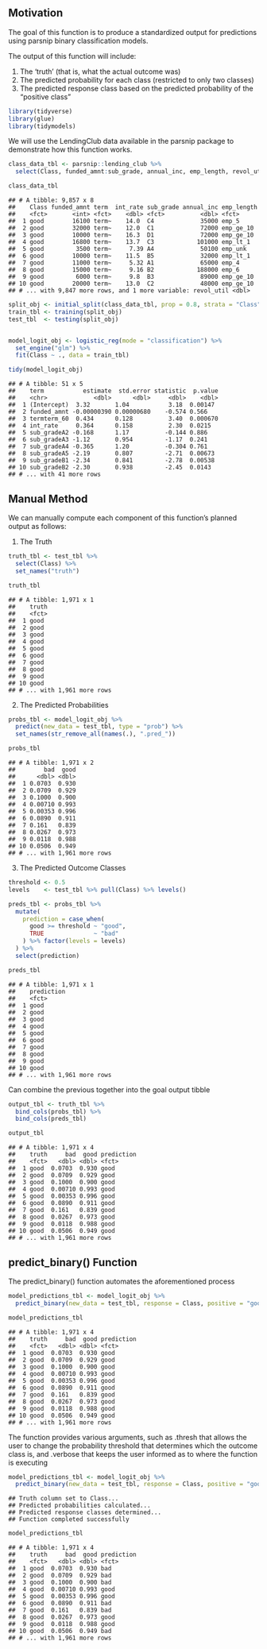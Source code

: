 
## Motivation

The goal of this function is to produce a standardized output for
predictions using parsnip binary classification models.

The output of this function will include:

1.  The ‘truth’ (that is, what the actual outcome was)
2.  The predicted probability for each class (restricted to only two
    classes)
3.  The predicted response class based on the predicted probability of
    the “positive class”

<!-- end list -->

``` r
library(tidyverse)
library(glue)
library(tidymodels)
```

We will use the LendingClub data available in the parsnip package to
demonstrate how this function works.

``` r
class_data_tbl <- parsnip::lending_club %>%
  select(Class, funded_amnt:sub_grade, annual_inc, emp_length, revol_util)

class_data_tbl
```

    ## # A tibble: 9,857 x 8
    ##    Class funded_amnt term  int_rate sub_grade annual_inc emp_length
    ##    <fct>       <int> <fct>    <dbl> <fct>          <dbl> <fct>     
    ##  1 good        16100 term~    14.0  C4             35000 emp_5     
    ##  2 good        32000 term~    12.0  C1             72000 emp_ge_10 
    ##  3 good        10000 term~    16.3  D1             72000 emp_ge_10 
    ##  4 good        16800 term~    13.7  C3            101000 emp_lt_1  
    ##  5 good         3500 term~     7.39 A4             50100 emp_unk   
    ##  6 good        10000 term~    11.5  B5             32000 emp_lt_1  
    ##  7 good        11000 term~     5.32 A1             65000 emp_4     
    ##  8 good        15000 term~     9.16 B2            188000 emp_6     
    ##  9 good         6000 term~     9.8  B3             89000 emp_ge_10 
    ## 10 good        20000 term~    13.0  C2             48000 emp_ge_10 
    ## # ... with 9,847 more rows, and 1 more variable: revol_util <dbl>

``` r
split_obj <- initial_split(class_data_tbl, prop = 0.8, strata = "Class")
train_tbl <- training(split_obj)
test_tbl  <- testing(split_obj)


model_logit_obj <- logistic_reg(mode = "classification") %>%
  set_engine("glm") %>%
  fit(Class ~ ., data = train_tbl)

tidy(model_logit_obj)
```

    ## # A tibble: 51 x 5
    ##    term           estimate  std.error statistic  p.value
    ##    <chr>             <dbl>      <dbl>     <dbl>    <dbl>
    ##  1 (Intercept)  3.32       1.04           3.18  0.00147 
    ##  2 funded_amnt -0.00000390 0.00000680    -0.574 0.566   
    ##  3 termterm_60  0.434      0.128          3.40  0.000670
    ##  4 int_rate     0.364      0.158          2.30  0.0215  
    ##  5 sub_gradeA2 -0.168      1.17          -0.144 0.886   
    ##  6 sub_gradeA3 -1.12       0.954         -1.17  0.241   
    ##  7 sub_gradeA4 -0.365      1.20          -0.304 0.761   
    ##  8 sub_gradeA5 -2.19       0.807         -2.71  0.00673 
    ##  9 sub_gradeB1 -2.34       0.841         -2.78  0.00538 
    ## 10 sub_gradeB2 -2.30       0.938         -2.45  0.0143  
    ## # ... with 41 more rows

## Manual Method

We can manually compute each component of this function’s planned output
as follows:

1.  The Truth

<!-- end list -->

``` r
truth_tbl <- test_tbl %>% 
  select(Class) %>% 
  set_names("truth")

truth_tbl
```

    ## # A tibble: 1,971 x 1
    ##    truth
    ##    <fct>
    ##  1 good 
    ##  2 good 
    ##  3 good 
    ##  4 good 
    ##  5 good 
    ##  6 good 
    ##  7 good 
    ##  8 good 
    ##  9 good 
    ## 10 good 
    ## # ... with 1,961 more rows

2.  The Predicted Probabilities

<!-- end list -->

``` r
probs_tbl <- model_logit_obj %>% 
  predict(new_data = test_tbl, type = "prob") %>% 
  set_names(str_remove_all(names(.), ".pred_"))

probs_tbl
```

    ## # A tibble: 1,971 x 2
    ##        bad  good
    ##      <dbl> <dbl>
    ##  1 0.0703  0.930
    ##  2 0.0709  0.929
    ##  3 0.1000  0.900
    ##  4 0.00710 0.993
    ##  5 0.00353 0.996
    ##  6 0.0890  0.911
    ##  7 0.161   0.839
    ##  8 0.0267  0.973
    ##  9 0.0118  0.988
    ## 10 0.0506  0.949
    ## # ... with 1,961 more rows

3.  The Predicted Outcome Classes

<!-- end list -->

``` r
threshold <- 0.5
levels    <- test_tbl %>% pull(Class) %>% levels()

preds_tbl <- probs_tbl %>% 
  mutate(
    prediction = case_when(
      good >= threshold ~ "good",
      TRUE              ~ "bad"
    ) %>% factor(levels = levels)
  ) %>% 
  select(prediction)

preds_tbl
```

    ## # A tibble: 1,971 x 1
    ##    prediction
    ##    <fct>     
    ##  1 good      
    ##  2 good      
    ##  3 good      
    ##  4 good      
    ##  5 good      
    ##  6 good      
    ##  7 good      
    ##  8 good      
    ##  9 good      
    ## 10 good      
    ## # ... with 1,961 more rows

Can combine the previous together into the goal output tibble

``` r
output_tbl <- truth_tbl %>% 
  bind_cols(probs_tbl) %>% 
  bind_cols(preds_tbl)

output_tbl
```

    ## # A tibble: 1,971 x 4
    ##    truth     bad  good prediction
    ##    <fct>   <dbl> <dbl> <fct>     
    ##  1 good  0.0703  0.930 good      
    ##  2 good  0.0709  0.929 good      
    ##  3 good  0.1000  0.900 good      
    ##  4 good  0.00710 0.993 good      
    ##  5 good  0.00353 0.996 good      
    ##  6 good  0.0890  0.911 good      
    ##  7 good  0.161   0.839 good      
    ##  8 good  0.0267  0.973 good      
    ##  9 good  0.0118  0.988 good      
    ## 10 good  0.0506  0.949 good      
    ## # ... with 1,961 more rows

## predict\_binary() Function

The predict\_binary() function automates the aforementioned process

``` r
model_predictions_tbl <- model_logit_obj %>% 
  predict_binary(new_data = test_tbl, response = Class, positive = "good")

model_predictions_tbl
```

    ## # A tibble: 1,971 x 4
    ##    truth     bad  good prediction
    ##    <fct>   <dbl> <dbl> <fct>     
    ##  1 good  0.0703  0.930 good      
    ##  2 good  0.0709  0.929 good      
    ##  3 good  0.1000  0.900 good      
    ##  4 good  0.00710 0.993 good      
    ##  5 good  0.00353 0.996 good      
    ##  6 good  0.0890  0.911 good      
    ##  7 good  0.161   0.839 good      
    ##  8 good  0.0267  0.973 good      
    ##  9 good  0.0118  0.988 good      
    ## 10 good  0.0506  0.949 good      
    ## # ... with 1,961 more rows

The function provides various arguments, such as .thresh that allows the
user to change the probability threshold that determines which the
outcome class is, and .verbose that keeps the user informed as to where
the function is executing

``` r
model_predictions_tbl <- model_logit_obj %>% 
  predict_binary(new_data = test_tbl, response = Class, positive = "good", .thresh = 0.95, .verbose = TRUE)
```

    ## Truth column set to Class...
    ## Predicted probabilities calculated...
    ## Predicted response classes determined...
    ## Function completed successfully

``` r
model_predictions_tbl
```

    ## # A tibble: 1,971 x 4
    ##    truth     bad  good prediction
    ##    <fct>   <dbl> <dbl> <fct>     
    ##  1 good  0.0703  0.930 bad       
    ##  2 good  0.0709  0.929 bad       
    ##  3 good  0.1000  0.900 bad       
    ##  4 good  0.00710 0.993 good      
    ##  5 good  0.00353 0.996 good      
    ##  6 good  0.0890  0.911 bad       
    ##  7 good  0.161   0.839 bad       
    ##  8 good  0.0267  0.973 good      
    ##  9 good  0.0118  0.988 good      
    ## 10 good  0.0506  0.949 bad       
    ## # ... with 1,961 more rows
